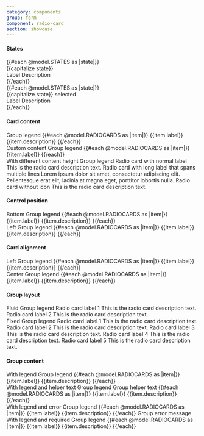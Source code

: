 ```yaml
---
category: components
group: form
component: radio-card
section: showcase
---
```



<section data-test-percy data-section="showcase">
  

  <h4 class="dummy-h4">States</h4>
  <div class="dummy-form-radio-card-states-grid">
    {{#each @model.STATES as |state|}}
      <div>
        <span class="dummy-text-small">{{capitalize state}}</span>
        <br />
        <div mock-state-value={{state}} mock-state-selector="label">
          <Hds::Form::RadioCard {{on "change" this.onChange}} @disabled={{eq state "disabled"}} as |R|>
            <R.Icon @name="hexagon" />
            <R.Label>Label</R.Label>
            <R.Description>Description</R.Description>
          </Hds::Form::RadioCard>
        </div>
      </div>
    {{/each}}
  </div>
  <div class="dummy-form-radio-card-states-grid">
    {{#each @model.STATES as |state|}}
      <div>
        <span class="dummy-text-small">{{capitalize state}} selected</span>
        <br />
        <div mock-state-value={{state}} mock-state-selector="label">
          <Hds::Form::RadioCard
            {{on "change" this.onChange}}
            @checked={{true}}
            @disabled={{eq state "disabled"}}
            as |R|
          >
            <R.Icon @name="hexagon" />
            <R.Label>Label</R.Label>
            <R.Description>Description</R.Description>
          </Hds::Form::RadioCard>
        </div>
      </div>
    {{/each}}
  </div>

  <h4 class="dummy-h4">Card content</h4>
  <Hds::Form::RadioCard::Group @name="radio-card-default" as |G|>
    <G.Legend>Group legend</G.Legend>
    {{#each @model.RADIOCARDS as |item|}}
      <G.RadioCard @checked={{item.checked}} @value={{item.value}} {{on "change" this.onChange}} as |R|>
        <R.Icon @name="hexagon" />
        <R.Label>{{item.label}}</R.Label>
        <R.Badge @text={{item.badge}} />
        <R.Description>{{item.description}}</R.Description>
      </G.RadioCard>
    {{/each}}
  </Hds::Form::RadioCard::Group>
  <br />
  <span class="dummy-text-small">Custom content</span>
  <Hds::Form::RadioCard::Group @name="radio-card-custom" as |G|>
    <G.Legend>Group legend</G.Legend>
    {{#each @model.RADIOCARDS as |item|}}
      <G.RadioCard @checked={{item.checked}} @value={{item.value}} {{on "change" this.onChange}} as |R|>
        <R.Icon @name="hexagon" />
        <R.Label>{{item.label}}</R.Label>
        <R.Generic>
          <DummyPlaceholder @text={{item.generic}} @height="50" @background="#eee" />
        </R.Generic>
      </G.RadioCard>
    {{/each}}
  </Hds::Form::RadioCard::Group>
  <br />
  <span class="dummy-text-small">With different content height</span>
  <Hds::Form::RadioCard::Group @name="radio-card-group-custom" as |G|>
    <G.Legend>Group legend</G.Legend>
    <G.RadioCard @checked={{true}} {{on "change" this.onChange}} as |R|>
      <R.Icon @name="hexagon" />
      <R.Label>Radio card with normal label</R.Label>
      <R.Badge @text="Badge" />
      <R.Description>This is the radio card description text.</R.Description>
    </G.RadioCard>
    <G.RadioCard {{on "change" this.onChange}} as |R|>
      <R.Icon @name="hexagon" />
      <R.Label>Radio card with long label that spans multiple lines</R.Label>
      <R.Badge @text="Badge" />
      <R.Description>Lorem ipsum dolor sit amet, consectetur adipiscing elit. Pellentesque erat elit, lacinia at magna
        eget, porttitor lobortis nulla.</R.Description>
    </G.RadioCard>
    <G.RadioCard {{on "change" this.onChange}} as |R|>
      <R.Label>Radio card without icon</R.Label>
      <R.Description>This is the radio card description text.</R.Description>
    </G.RadioCard>
  </Hds::Form::RadioCard::Group>
  <br />

  <h4 class="dummy-h4">Control position</h4>
  <span class="dummy-text-small">Bottom</span>
  <Hds::Form::RadioCard::Group @name="radio-card-position-bottom" @controlPosition="bottom" as |G|>
    <G.Legend>Group legend</G.Legend>
    {{#each @model.RADIOCARDS as |item|}}
      <G.RadioCard @checked={{item.checked}} @value={{item.value}} {{on "change" this.onChange}} as |R|>
        <R.Icon @name="hexagon" />
        <R.Label>{{item.label}}</R.Label>
        <R.Badge @text={{item.badge}} />
        <R.Description>{{item.description}}</R.Description>
      </G.RadioCard>
    {{/each}}
  </Hds::Form::RadioCard::Group>
  <br />
  <span class="dummy-text-small">Left</span>
  <Hds::Form::RadioCard::Group @name="radio-card-position-left" @controlPosition="left" as |G|>
    <G.Legend>Group legend</G.Legend>
    {{#each @model.RADIOCARDS as |item|}}
      <G.RadioCard @checked={{item.checked}} @value={{item.value}} {{on "change" this.onChange}} as |R|>
        <R.Icon @name="hexagon" />
        <R.Label>{{item.label}}</R.Label>
        <R.Badge @text={{item.badge}} />
        <R.Description>{{item.description}}</R.Description>
      </G.RadioCard>
    {{/each}}
  </Hds::Form::RadioCard::Group>
  <br />

  <h4 class="dummy-h4">Card alignment</h4>
  <span class="dummy-text-small">Left</span>
  <Hds::Form::RadioCard::Group @name="radio-card-align-left" @alignment="left" as |G|>
    <G.Legend>Group legend</G.Legend>
    {{#each @model.RADIOCARDS as |item|}}
      <G.RadioCard @checked={{item.checked}} @value={{item.value}} {{on "change" this.onChange}} as |R|>
        <R.Icon @name="hexagon" />
        <R.Label>{{item.label}}</R.Label>
        <R.Badge @text={{item.badge}} />
        <R.Description>{{item.description}}</R.Description>
      </G.RadioCard>
    {{/each}}
  </Hds::Form::RadioCard::Group>
  <br />
  <span class="dummy-text-small">Center</span>
  <Hds::Form::RadioCard::Group @name="radio-card-align-center" @alignment="center" as |G|>
    <G.Legend>Group legend</G.Legend>
    {{#each @model.RADIOCARDS as |item|}}
      <G.RadioCard @checked={{item.checked}} @value={{item.value}} {{on "change" this.onChange}} as |R|>
        <R.Icon @name="hexagon" />
        <R.Label>{{item.label}}</R.Label>
        <R.Badge @text={{item.badge}} />
        <R.Description>{{item.description}}</R.Description>
      </G.RadioCard>
    {{/each}}
  </Hds::Form::RadioCard::Group>
  <br />

  <h4 class="dummy-h4">Group layout</h4>
  <span class="dummy-text-small">Fluid</span>
  <Hds::Form::RadioCard::Group @name="radio-card-layout-fluid" @layout="fluid" as |G|>
    <G.Legend>Group legend</G.Legend>
    <G.RadioCard @maxWidth="50%" @checked={{true}} {{on "change" this.onChange}} as |R|>
      <R.Icon @name="hexagon" />
      <R.Label>Radio card label 1</R.Label>
      <R.Description>This is the radio card description text.</R.Description>
    </G.RadioCard>
    <G.RadioCard @maxWidth="50%" {{on "change" this.onChange}} as |R|>
      <R.Icon @name="hexagon" />
      <R.Label>Radio card label 2</R.Label>
      <R.Description>This is the radio card description text.</R.Description>
    </G.RadioCard>
  </Hds::Form::RadioCard::Group>
  <br />
  <span class="dummy-text-small">Fixed</span>
  <Hds::Form::RadioCard::Group @name="radio-card-layout-fixed" @layout="fixed" as |G|>
    <G.Legend>Group legend</G.Legend>
    <G.RadioCard @maxWidth="244px" @checked={{true}} {{on "change" this.onChange}} as |R|>
      <R.Icon @name="hexagon" />
      <R.Label>Radio card label 1</R.Label>
      <R.Description>This is the radio card description text.</R.Description>
    </G.RadioCard>
    <G.RadioCard @maxWidth="244px" {{on "change" this.onChange}} as |R|>
      <R.Icon @name="hexagon" />
      <R.Label>Radio card label 2</R.Label>
      <R.Description>This is the radio card description text.</R.Description>
    </G.RadioCard>
    <G.RadioCard @maxWidth="244px" {{on "change" this.onChange}} as |R|>
      <R.Icon @name="hexagon" />
      <R.Label>Radio card label 3</R.Label>
      <R.Description>This is the radio card description text.</R.Description>
    </G.RadioCard>
    <G.RadioCard @maxWidth="244px" {{on "change" this.onChange}} as |R|>
      <R.Icon @name="hexagon" />
      <R.Label>Radio card label 4</R.Label>
      <R.Description>This is the radio card description text.</R.Description>
    </G.RadioCard>
    <G.RadioCard @maxWidth="244px" {{on "change" this.onChange}} as |R|>
      <R.Icon @name="hexagon" />
      <R.Label>Radio card label 5</R.Label>
      <R.Description>This is the radio card description text.</R.Description>
    </G.RadioCard>
  </Hds::Form::RadioCard::Group>
  <br />

  <h4 class="dummy-h4">Group content</h4>
  <span class="dummy-text-small">With legend</span>
  <Hds::Form::RadioCard::Group @name="radio-card-legend" as |G|>
    <G.Legend>Group legend</G.Legend>
    {{#each @model.RADIOCARDS as |item|}}
      <G.RadioCard @checked={{item.checked}} @value={{item.value}} {{on "change" this.onChange}} as |R|>
        <R.Icon @name="hexagon" />
        <R.Label>{{item.label}}</R.Label>
        <R.Description>{{item.description}}</R.Description>
      </G.RadioCard>
    {{/each}}
  </Hds::Form::RadioCard::Group>
  <br />
  <span class="dummy-text-small">With legend and helper text</span>
  <Hds::Form::RadioCard::Group @name="radio-card-helper-text" as |G|>
    <G.Legend>Group legend</G.Legend>
    <G.HelperText>Group helper text</G.HelperText>
    {{#each @model.RADIOCARDS as |item|}}
      <G.RadioCard @checked={{item.checked}} @value={{item.value}} {{on "change" this.onChange}} as |R|>
        <R.Icon @name="hexagon" />
        <R.Label>{{item.label}}</R.Label>
        <R.Description>{{item.description}}</R.Description>
      </G.RadioCard>
    {{/each}}
  </Hds::Form::RadioCard::Group>
  <br />
  <span class="dummy-text-small">With legend and error</span>
  <Hds::Form::RadioCard::Group @name="radio-card-error" as |G|>
    <G.Legend>Group legend</G.Legend>
    {{#each @model.RADIOCARDS as |item|}}
      <G.RadioCard @checked={{item.checked}} @value={{item.value}} {{on "change" this.onChange}} as |R|>
        <R.Icon @name="hexagon" />
        <R.Label>{{item.label}}</R.Label>
        <R.Description>{{item.description}}</R.Description>
      </G.RadioCard>
    {{/each}}
    <G.Error>Group error message</G.Error>
  </Hds::Form::RadioCard::Group>
  <br />
  <span class="dummy-text-small">With legend and required</span>
  <Hds::Form::RadioCard::Group @name="radio-card-required" @isRequired={{true}} as |G|>
    <G.Legend>Group legend</G.Legend>
    {{#each @model.RADIOCARDS as |item|}}
      <G.RadioCard @checked={{item.checked}} @value={{item.value}} {{on "change" this.onChange}} as |R|>
        <R.Icon @name="hexagon" />
        <R.Label>{{item.label}}</R.Label>
        <R.Description>{{item.description}}</R.Description>
      </G.RadioCard>
    {{/each}}
  </Hds::Form::RadioCard::Group>
  <br />
</section>
